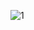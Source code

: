 ![1](https://github.com/cyber-robot1/Mastering-4-critical-SKILLS-using-CPP-17-course/assets/76911827/06ef09da-3d49-4106-a2f3-fbcffb812282)
